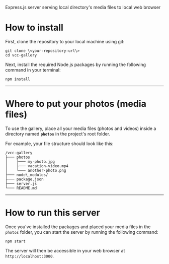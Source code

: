 Express.js server serving local directory's media files to local web browser

# How to install

First, clone the repository to your local machine using git:

```
git clone \<your-repository-url\>
cd vcc-gallery
```

Next, install the required Node.js packages by running the following command in your terminal:

```
npm install
```

---

# Where to put your photos (media files)

To use the gallery, place all your media files (photos and videos) inside a directory named **`photos`** in the project's root folder.

For example, your file structure should look like this:

```
/vcc-gallery
├─── photos
│    ├─── my-photo.jpg
│    ├─── vacation-video.mp4
│    └─── another-photo.png
├─── node\_modules/
├─── package.json
├─── server.js
└─── README.md
```

---

# How to run this server

Once you've installed the packages and placed your media files in the `photos` folder, you can start the server by running the following command:

```
npm start
```

The server will then be accessible in your web browser at `http://localhost:3000`.
